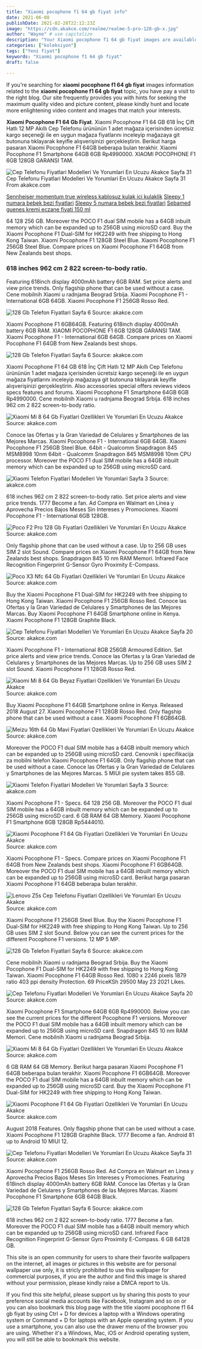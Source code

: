 ```yaml
---
title: "Xiaomi pocophone f1 64 gb fiyat info"
date: 2021-06-08
publishDate: 2021-02-28T22:12:23Z
image: "https://cdn.akakce.com/realme/realme-5-pro-128-gb-x.jpg"
author: "Wayne" # use capitalize
description: "Your Xiaomi pocophone f1 64 gb fiyat images are available. Xiaomi pocophone f1 64 gb fiyat are a topic that is being searched for and liked by netizens today. You can Find and Download the Xiaomi pocophone f1 64 gb fiyat files here. Download all free vectors."
categories: ["koleksiyon"]
tags: ["Yeni fiyat"]
keywords: "Xiaomi pocophone f1 64 gb fiyat"
draft: false

---
```


If you're searching for **xiaomi pocophone f1 64 gb fiyat** images information related to the **xiaomi pocophone f1 64 gb fiyat** topic, you have pay a visit to the right  blog.  Our site frequently  provides you with  hints  for seeking  the maximum  quality video and picture  content, please kindly hunt and locate more enlightening video content and images  that match your interests.

**Xiaomi Pocophone F1 64 Gb Fiyat**. Xiaomi Pocophone F1 64 GB 618 İnç Çift Hatlı 12 MP Akıllı Cep Telefonu ürününün 1 adet mağaza içerisinden ücretsiz kargo seçeneği ile en uygun mağaza fiyatlarını inceleyip mağazaya git butonuna tıklayarak keyifle alışverişinizi gerçekleştirin. Berikut harga pasaran Xiaomi Pocophone F1 64GB beberapa bulan terakhir. Xiaomi Pocophone F1 Smartphone 64GB 6GB Rp4990000. XIAOMI POCOPHONE F1 6GB 128GB GARANSI TAM.

![Cep Telefonu Fiyatlari Modelleri Ve Yorumlari En Ucuzu Akakce Sayfa 31](https://iis-akakce.akamaized.net/p.x?%2F%2Fwww%2Ebeko%2Ecom%2Etr%2Fcontent%2Fdam%2Fbeko%2Dtr%2FbekoTurkeyProductCatalog%2Fproduct%2Dimages%2F7965981600%2DXiaomi%2DMi%2D10T%2DSilver%2F7965981600%2DLO1%2D20210125%2D123036%2Epng "Cep Telefonu Fiyatlari Modelleri Ve Yorumlari En Ucuzu Akakce Sayfa 31")
Cep Telefonu Fiyatlari Modelleri Ve Yorumlari En Ucuzu Akakce Sayfa 31 From akakce.com

[Sennheiser momentum true wireless kablosuz kulak ici kulaklik](/sennheiser-momentum-true-wireless-kablosuz-kulak-ici-kulaklik/)
[Sleepy 1 numara bebek bezi fiyatlari](/sleepy-1-numara-bebek-bezi-fiyatlari/)
[Sleepy 5 numara bebek bezi fiyatlari](/sleepy-5-numara-bebek-bezi-fiyatlari/)
[Sebamed guenes kremi eczane fiyati 150 ml](/sebamed-guenes-kremi-eczane-fiyati-150-ml/)

64 128 256 GB. Moreover the POCO F1 dual SIM mobile has a 64GB inbuilt memory which can be expanded up to 256GB using microSD card. Buy the Xiaomi Pocophone F1 Dual-SIM for HK2249 with free shipping to Hong Kong Taiwan. Xiaomi Pocophone F1 128GB Steel Blue. Xiaomi Pocophone F1 256GB Steel Blue. Compare prices on Xiaomi Pocophone F1 64GB from New Zealands best shops.

### 618 inches 962 cm 2 822 screen-to-body ratio.

Featuring 618inch display 4000mAh battery 6GB RAM. Set price alerts and view price trends. Only flagship phone that can be used without a case. Cene mobilnih Xiaomi u radnjama Beograd Srbija. Xiaomi Pocophone F1 - International 6GB 64GB. Xiaomi Pocophone F1 256GB Rosso Red.


![128 Gb Telefon Fiyatlari Sayfa 6](https://cdn.akakce.com/casper/casper-via-a4-128-gb-x.jpg "128 Gb Telefon Fiyatlari Sayfa 6")
Source: akakce.com

Xiaomi Pocophone F1 6GB64GB. Featuring 618inch display 4000mAh battery 6GB RAM. XIAOMI POCOPHONE F1 6GB 128GB GARANSI TAM. Xiaomi Pocophone F1 - International 6GB 64GB. Compare prices on Xiaomi Pocophone F1 64GB from New Zealands best shops.

![128 Gb Telefon Fiyatlari Sayfa 6](https://iis-akakce.akamaized.net/p.x?%2F%2Fmcdn01%2Egittigidiyor%2Enet%2F66174%2F661744968%5F0%2Ejpg "128 Gb Telefon Fiyatlari Sayfa 6")
Source: akakce.com

Xiaomi Pocophone F1 64 GB 618 İnç Çift Hatlı 12 MP Akıllı Cep Telefonu ürününün 1 adet mağaza içerisinden ücretsiz kargo seçeneği ile en uygun mağaza fiyatlarını inceleyip mağazaya git butonuna tıklayarak keyifle alışverişinizi gerçekleştirin. Also accessories special offers reviews videos specs features and forums. Xiaomi Pocophone F1 Smartphone 64GB 6GB Rp4990000. Cene mobilnih Xiaomi u radnjama Beograd Srbija. 618 inches 962 cm 2 822 screen-to-body ratio.

![Xiaomi Mi 8 64 Gb Fiyatlari Ozellikleri Ve Yorumlari En Ucuzu Akakce](https://cdn.akakce.com/xiaomi/xiaomi-mi-8-64-gb-4-z.jpg "Xiaomi Mi 8 64 Gb Fiyatlari Ozellikleri Ve Yorumlari En Ucuzu Akakce")
Source: akakce.com

Conoce las Ofertas y la Gran Variedad de Celulares y Smartphones de las Mejores Marcas. Xiaomi Pocophone F1 - International 6GB 64GB. Xiaomi Pocophone F1 256GB Steel Blue. 64bit - Qualcomm Snapdragon 845 MSM8998 10nm 64bit - Qualcomm Snapdragon 845 MSM8998 10nm CPU processor. Moreover the POCO F1 dual SIM mobile has a 64GB inbuilt memory which can be expanded up to 256GB using microSD card.

![Xiaomi Telefon Fiyatlari Modelleri Ve Yorumlari Sayfa 3](https://cdn.akakce.com/xiaomi/xiaomi-redmi-7a-32-gb-x.jpg "Xiaomi Telefon Fiyatlari Modelleri Ve Yorumlari Sayfa 3")
Source: akakce.com

618 inches 962 cm 2 822 screen-to-body ratio. Set price alerts and view price trends. 1777 Become a fan. Ad Compra en Walmart en Línea y Aprovecha Precios Bajos Meses Sin Intereses y Promociones. Xiaomi Pocophone F1 - International 6GB 128GB.

![Poco F2 Pro 128 Gb Fiyatlari Ozellikleri Ve Yorumlari En Ucuzu Akakce](https://cdn.akakce.com/poco/poco-f2-pro-128-gb-z.jpg "Poco F2 Pro 128 Gb Fiyatlari Ozellikleri Ve Yorumlari En Ucuzu Akakce")
Source: akakce.com

Only flagship phone that can be used without a case. Up to 256 GB uses SIM 2 slot Sound. Compare prices on Xiaomi Pocophone F1 64GB from New Zealands best shops. Snapdragon 845 10 nm RAM Memori. Infrared Face Recognition Fingerprint G-Sensor Gyro Proximity E-Compass.

![Poco X3 Nfc 64 Gb Fiyatlari Ozellikleri Ve Yorumlari En Ucuzu Akakce](https://cdn.akakce.com/poco/poco-x3-nfc-64-gb-z.jpg "Poco X3 Nfc 64 Gb Fiyatlari Ozellikleri Ve Yorumlari En Ucuzu Akakce")
Source: akakce.com

Buy the Xiaomi Pocophone F1 Dual-SIM for HK2249 with free shipping to Hong Kong Taiwan. Xiaomi Pocophone F1 256GB Rosso Red. Conoce las Ofertas y la Gran Variedad de Celulares y Smartphones de las Mejores Marcas. Buy Xiaomi Pocophone F1 64GB Smartphone online in Kenya. Xiaomi Pocophone F1 128GB Graphite Black.

![Cep Telefonu Fiyatlari Modelleri Ve Yorumlari En Ucuzu Akakce Sayfa 20](https://iis-akakce.akamaized.net/p.x?%2F%2Fm%2Emedia%2Damazon%2Ecom%2Fimages%2FI%2F31AvJ6YQihL%2E%5FSL500%5F%2Ejpg "Cep Telefonu Fiyatlari Modelleri Ve Yorumlari En Ucuzu Akakce Sayfa 20")
Source: akakce.com

Xiaomi Pocophone F1 - International 8GB 256GB Armoured Edition. Set price alerts and view price trends. Conoce las Ofertas y la Gran Variedad de Celulares y Smartphones de las Mejores Marcas. Up to 256 GB uses SIM 2 slot Sound. Xiaomi Pocophone F1 128GB Rosso Red.

![Xiaomi Mi 8 64 Gb Beyaz Fiyatlari Ozellikleri Ve Yorumlari En Ucuzu Akakce](https://cdn.akakce.com/xiaomi/xiaomi-mi-8-64-gb-beyaz-z.jpg "Xiaomi Mi 8 64 Gb Beyaz Fiyatlari Ozellikleri Ve Yorumlari En Ucuzu Akakce")
Source: akakce.com

Buy Xiaomi Pocophone F1 64GB Smartphone online in Kenya. Released 2018 August 27. Xiaomi Pocophone F1 128GB Rosso Red. Only flagship phone that can be used without a case. Xiaomi Pocophone F1 6GB64GB.

![Meizu 16th 64 Gb Mavi Fiyatlari Ozellikleri Ve Yorumlari En Ucuzu Akakce](https://cdn.akakce.com/meizu/meizu-16th-64-gb-mavi-z.jpg "Meizu 16th 64 Gb Mavi Fiyatlari Ozellikleri Ve Yorumlari En Ucuzu Akakce")
Source: akakce.com

Moreover the POCO F1 dual SIM mobile has a 64GB inbuilt memory which can be expanded up to 256GB using microSD card. Cenovnik i specifikacija za mobilni telefon Xiaomi Pocophone F1 64GB. Only flagship phone that can be used without a case. Conoce las Ofertas y la Gran Variedad de Celulares y Smartphones de las Mejores Marcas. 5 MIUI pie system takes 855 GB.

![Xiaomi Telefon Fiyatlari Modelleri Ve Yorumlari Sayfa 3](https://cdn.akakce.com/xiaomi/xiaomi-mi-10-128-gb-x.jpg "Xiaomi Telefon Fiyatlari Modelleri Ve Yorumlari Sayfa 3")
Source: akakce.com

Xiaomi Pocophone F1 - Specs. 64 128 256 GB. Moreover the POCO F1 dual SIM mobile has a 64GB inbuilt memory which can be expanded up to 256GB using microSD card. 6 GB RAM 64 GB Memory. Xiaomi Pocophone F1 Smartphone 6GB 128GB Rp5444010.

![Xiaomi Pocophone F1 64 Gb Fiyatlari Ozellikleri Ve Yorumlari En Ucuzu Akakce](https://cdn.akakce.com/xiaomi/xiaomi-pocophone-f1-64-gb-z.jpg "Xiaomi Pocophone F1 64 Gb Fiyatlari Ozellikleri Ve Yorumlari En Ucuzu Akakce")
Source: akakce.com

Xiaomi Pocophone F1 - Specs. Compare prices on Xiaomi Pocophone F1 64GB from New Zealands best shops. Xiaomi Pocophone F1 6GB64GB. Moreover the POCO F1 dual SIM mobile has a 64GB inbuilt memory which can be expanded up to 256GB using microSD card. Berikut harga pasaran Xiaomi Pocophone F1 64GB beberapa bulan terakhir.

![Lenovo Z5s Cep Telefonu Fiyatlari Ozellikleri Ve Yorumlari En Ucuzu Akakce](https://cdn.akakce.com/lenovo/lenovo-z5s-z.jpg "Lenovo Z5s Cep Telefonu Fiyatlari Ozellikleri Ve Yorumlari En Ucuzu Akakce")
Source: akakce.com

Xiaomi Pocophone F1 256GB Steel Blue. Buy the Xiaomi Pocophone F1 Dual-SIM for HK2249 with free shipping to Hong Kong Taiwan. Up to 256 GB uses SIM 2 slot Sound. Below you can see the current prices for the different Pocophone F1 versions. 12 MP 5 MP.

![128 Gb Telefon Fiyatlari Sayfa 6](https://cdn.akakce.com/vivo/vivo-y20s-128-gb-x.jpg "128 Gb Telefon Fiyatlari Sayfa 6")
Source: akakce.com

Cene mobilnih Xiaomi u radnjama Beograd Srbija. Buy the Xiaomi Pocophone F1 Dual-SIM for HK2249 with free shipping to Hong Kong Taiwan. Xiaomi Pocophone F1 64GB Rosso Red. 1080 x 2246 pixels 1879 ratio 403 ppi density Protection. 69 PriceKSh 29500 May 23 2021 Likes.

![Cep Telefonu Fiyatlari Modelleri Ve Yorumlari En Ucuzu Akakce Sayfa 20](https://cdn.akakce.com/elephone/elephone-e10-64-gb-x.jpg "Cep Telefonu Fiyatlari Modelleri Ve Yorumlari En Ucuzu Akakce Sayfa 20")
Source: akakce.com

Xiaomi Pocophone F1 Smartphone 64GB 6GB Rp4990000. Below you can see the current prices for the different Pocophone F1 versions. Moreover the POCO F1 dual SIM mobile has a 64GB inbuilt memory which can be expanded up to 256GB using microSD card. Snapdragon 845 10 nm RAM Memori. Cene mobilnih Xiaomi u radnjama Beograd Srbija.

![Xiaomi Mi 8 64 Gb Fiyatlari Ozellikleri Ve Yorumlari En Ucuzu Akakce](https://cdn.akakce.com/xiaomi/xiaomi-mi-8-64-gb-1-z.jpg "Xiaomi Mi 8 64 Gb Fiyatlari Ozellikleri Ve Yorumlari En Ucuzu Akakce")
Source: akakce.com

6 GB RAM 64 GB Memory. Berikut harga pasaran Xiaomi Pocophone F1 64GB beberapa bulan terakhir. Xiaomi Pocophone F1 6GB64GB. Moreover the POCO F1 dual SIM mobile has a 64GB inbuilt memory which can be expanded up to 256GB using microSD card. Buy the Xiaomi Pocophone F1 Dual-SIM for HK2249 with free shipping to Hong Kong Taiwan.

![Xiaomi Pocophone F1 64 Gb Fiyatlari Ozellikleri Ve Yorumlari En Ucuzu Akakce](https://cdn.akakce.com/xiaomi/xiaomi-pocophone-f1-64-gb-1-z.jpg "Xiaomi Pocophone F1 64 Gb Fiyatlari Ozellikleri Ve Yorumlari En Ucuzu Akakce")
Source: akakce.com

August 2018 Features. Only flagship phone that can be used without a case. Xiaomi Pocophone F1 128GB Graphite Black. 1777 Become a fan. Android 81 up to Android 10 MIUI 12.

![Cep Telefonu Fiyatlari Modelleri Ve Yorumlari En Ucuzu Akakce Sayfa 31](https://iis-akakce.akamaized.net/p.x?%2F%2Fwww%2Ebeko%2Ecom%2Etr%2Fcontent%2Fdam%2Fbeko%2Dtr%2FbekoTurkeyProductCatalog%2Fproduct%2Dimages%2F7965981600%2DXiaomi%2DMi%2D10T%2DSilver%2F7965981600%2DLO1%2D20210125%2D123036%2Epng "Cep Telefonu Fiyatlari Modelleri Ve Yorumlari En Ucuzu Akakce Sayfa 31")
Source: akakce.com

Xiaomi Pocophone F1 256GB Rosso Red. Ad Compra en Walmart en Línea y Aprovecha Precios Bajos Meses Sin Intereses y Promociones. Featuring 618inch display 4000mAh battery 6GB RAM. Conoce las Ofertas y la Gran Variedad de Celulares y Smartphones de las Mejores Marcas. Xiaomi Pocophone F1 Smartphone 6GB 64GB Black.

![128 Gb Telefon Fiyatlari Sayfa 6](https://cdn.akakce.com/realme/realme-5-pro-128-gb-x.jpg "128 Gb Telefon Fiyatlari Sayfa 6")
Source: akakce.com

618 inches 962 cm 2 822 screen-to-body ratio. 1777 Become a fan. Moreover the POCO F1 dual SIM mobile has a 64GB inbuilt memory which can be expanded up to 256GB using microSD card. Infrared Face Recognition Fingerprint G-Sensor Gyro Proximity E-Compass. 6 GB 64128 GB.

This site is an open community for users to share their favorite wallpapers on the internet, all images or pictures in this website are for personal wallpaper use only, it is stricly prohibited to use this wallpaper for commercial purposes, if you are the author and find this image is shared without your permission, please kindly raise a DMCA report to Us.

If you find this site helpful, please support us by sharing this posts to your preference social media accounts like Facebook, Instagram and so on or you can also bookmark this blog page with the title xiaomi pocophone f1 64 gb fiyat by using Ctrl + D for devices a laptop with a Windows operating system or Command + D for laptops with an Apple operating system. If you use a smartphone, you can also use the drawer menu of the browser you are using. Whether it's a Windows, Mac, iOS or Android operating system, you will still be able to bookmark this website.
